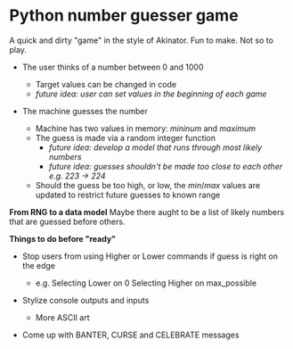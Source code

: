 # Python number guesser game
A quick and dirty "game" in the style of Akinator. Fun to make. Not so to play.

- The user thinks of a number between 0 and 1000
    - Target values can be changed in code
    - _future idea: user can set values in the beginning of each game_

- The machine guesses the number
    - Machine has two values in memory: _mininum_ and _maximum_
    - The guess is made via a random integer function
        - _future idea: develop a model that runs through most likely numbers_
        - _future idea: guesses shouldn't be made too close to each other e.g. 223 -> 224_
    - Should the guess be too high, or low, the _min_/_max_ values are updated to restrict future guesses to known range


**From RNG to a data model**
Maybe there aught to be a list of likely numbers that are guessed before others.


**Things to do before "ready"**
- Stop users from using Higher or Lower commands if guess is right on the edge
    - e.g.
Selecting Lower on 0
Selecting Higher on max_possible


- Stylize console outputs and inputs
    - More ASCII art
- Come up with BANTER, CURSE and CELEBRATE messages